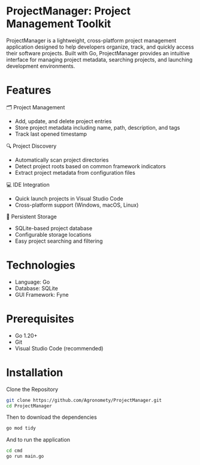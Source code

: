 # ProjectManager: Project Management Toolkit


ProjectManager is a lightweight, cross-platform project management application designed to help developers organize, track, and quickly access their software projects. 
Built with Go, ProjectManager provides an intuitive interface for managing project metadata, searching projects, and launching development environments.



# Features

🗂️ Project Management

* Add, update, and delete project entries
* Store project metadata including name, path, description, and tags
* Track last opened timestamp



🔍 Project Discovery

* Automatically scan project directories
* Detect project roots based on common framework indicators
* Extract project metadata from configuration files


💻 IDE Integration

* Quick launch projects in Visual Studio Code
* Cross-platform support (Windows, macOS, Linux)


💾 Persistent Storage

* SQLite-based project database
* Configurable storage locations
* Easy project searching and filtering

# Technologies

* Language: Go
* Database: SQLite
* GUI Framework: Fyne


# Prerequisites

* Go 1.20+
* Git
* Visual Studio Code (recommended)

# Installation

Clone the Repository

```bash
git clone https://github.com/Agronomety/ProjectManager.git
cd ProjectManager
```

Then to download the dependencies
```bash
go mod tidy
```

And to run the application
```bash
cd cmd
go run main.go
```
